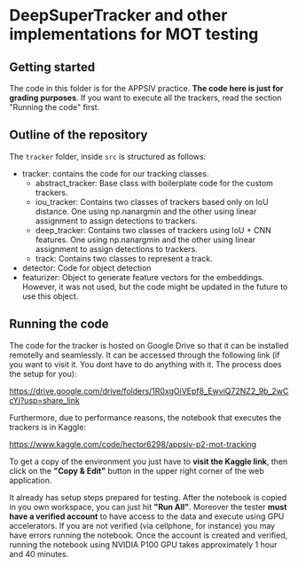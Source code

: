 
# DeepSuperTracker and other implementations for MOT testing

## Getting started

The code in this folder is for the APPSIV practice. **The code here is just for grading purposes**. If you want to execute all the trackers, read the section "Running the code" first.

## Outline of the repository

The `tracker` folder, inside `src` is structured as follows:
- tracker: contains the code for our tracking classes.
    - abstract_tracker: Base class with boilerplate code for the custom trackers.
    - iou_tracker: Contains two classes of trackers based only on IoU distance. One using np.nanargmin and the other using linear assignment to assign detections to trackers.
    - deep_tracker: Contains two classes of trackers using IoU + CNN features. One using np.nanargmin and the other using linear assignment to assign detections to trackers.
    - track: Contains two classes to represent a track.
- detector: Code for object detection
- featurizer: Object to generate feature vectors for the embeddings. However, it was not used, but the code might be updated in the future to use this object.


## Running the code

The code for the tracker is hosted on Google Drive so that it can be installed remotelly and seamlessly. It can be accessed through the following link (if you want to visit it. You dont have to do anything with it. The process does the setup for you):

https://drive.google.com/drive/folders/1R0xgOiVEpf8_EwviQ72NZ2_9b_2wCcYj?usp=share_link


Furthermore, due to performance reasons, the notebook that executes the trackers is in Kaggle:

https://www.kaggle.com/code/hector6298/appsiv-p2-mot-tracking


To get a copy of the environment you just have to **visit the Kaggle link**, then click on the **"Copy \& Edit"** button in the upper right corner of the web application. 

It already has setup steps prepared for testing. After the notebook is copied in you own workspace, you can just hit **"Run All"**. Moreover the tester **must have a verified account** to have access to the data and execute using GPU accelerators. If you are not verified (via cellphone, for instance) you may have errors running the notebook. Once the account is created and verified, running the notebook using NVIDIA P100 GPU takes approximately 1 hour and 40 minutes.
